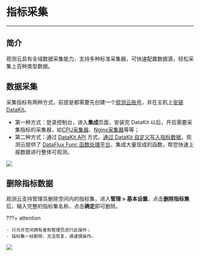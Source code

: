 # 指标采集
---

## 简介

观测云具有全域数据采集能力，支持多种标准采集器，可快速配置数据源，轻松采集上百种类型数据。

## 数据采集

采集指标有两种方式，前提是都需要先创建一个[观测云账号](https://auth.guance.com/register)，并在主机上[安装 DataKit](../datakit/datakit-install.md)。

- 第一种方式：登录控制台，进入**集成**页面，安装完 DataKit 以后，开启需要采集指标的采集器，如[CPU采集器](../datakit/cpu.md)、[Nginx采集器](../datakit/nginx.md)等等；
- 第二种方式：通过 [DataKit API](../datakit/apis.md) 方式，[通过 DataKit 自定义写入指标数据](https://func.guance.com/doc/practice-write-data-via-datakit/)，观测云提供了 [DataFlux Func 函数处理平台](https://func.guance.com/doc/quick-start/)，集成大量现成的函数，帮您快速上报数据进行整体可观测。

![](img/2.datakit_1.png)

## 删除指标数据

观测云支持管理员删除空间内的指标集，进入**管理 > 基本设置**，点击**删除指标集**后，输入完整的指标集名称，点击**确定**即可删除。

???+ attention

    - 只允许空间拥有者和管理员进行此操作；
    - 指标集一经删除，无法恢复，请谨慎操作。

![](img/3.metric_10.png)
